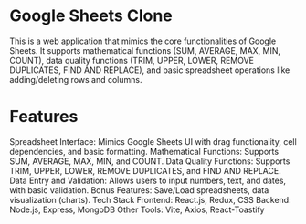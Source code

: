 
# Google Sheets Clone
This is a web application that mimics the core functionalities of Google Sheets. It supports mathematical functions (SUM, AVERAGE, MAX, MIN, COUNT), data quality functions (TRIM, UPPER, LOWER, REMOVE DUPLICATES, FIND AND REPLACE), and basic spreadsheet operations like adding/deleting rows and columns.

# Features
Spreadsheet Interface: Mimics Google Sheets UI with drag functionality, cell dependencies, and basic formatting.
Mathematical Functions: Supports SUM, AVERAGE, MAX, MIN, and COUNT.
Data Quality Functions: Supports TRIM, UPPER, LOWER, REMOVE DUPLICATES, and FIND AND REPLACE.
Data Entry and Validation: Allows users to input numbers, text, and dates, with basic validation.
Bonus Features: Save/Load spreadsheets, data visualization (charts).
Tech Stack
Frontend: React.js, Redux, CSS
Backend: Node.js, Express, MongoDB
Other Tools: Vite, Axios, React-Toastify
